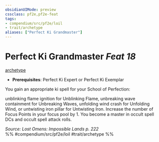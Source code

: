 ```yaml
---
obsidianUIMode: preview
cssclass: pf2e,pf2e-feat
tags:
- compendium/src/pf2e/loil
- trait/archetype
aliases: ["Perfect Ki Grandmaster"]
---
```

# Perfect Ki Grandmaster  *Feat 18*  
[archetype](rules/traits/archetype.md "Archetype Feat Trait")  

- **Prerequisites**: Perfect Ki Expert or Perfect Ki Exemplar

You gain an appropriate ki spell for your School of Perfection:

unblinking flame ignition for Unblinking Flame, unbreaking wave containment for Unbreaking Waves, unfolding wind crash for Unfolding Wind, or untwisting iron pillar for Untwisting Iron. Increase the number of Focus Points in your focus pool by 1. You become a master in occult spell DCs and occult spell attack rolls.

*Source: Lost Omens: Impossible Lands p. 222*  
%% #compendium/src/pf2e/loil #trait/archetype %%